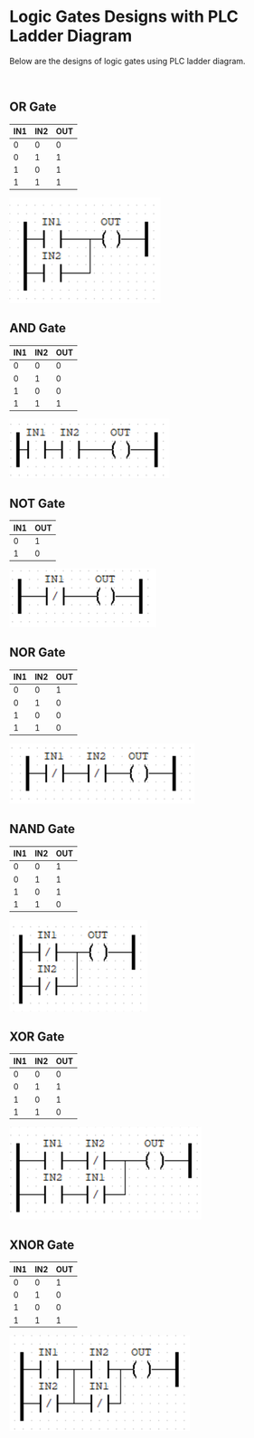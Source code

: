 # Logic Gates Designs with PLC Ladder Diagram

Below are the designs of logic gates using PLC ladder diagram.

<br>

## OR Gate

| IN1 | IN2 | OUT |
| --- | --- | --- |
|  0  |  0  |  0  |
|  0  |  1  |  1  |
|  1  |  0  |  1  |
|  1  |  1  |  1  |

<img src="images/OR_gate.png" alt="OR Gate Design using PLC Ladder Diagram">

<br>

## AND Gate

| IN1 | IN2 | OUT |
| --- | --- | --- |
|  0  |  0  |  0  |
|  0  |  1  |  0  |
|  1  |  0  |  0  |
|  1  |  1  |  1  |

<img src="images/AND_gate.png" alt="AND Gate Design using PLC Ladder Diagram">

<br>

## NOT Gate

| IN1 | OUT |
| --- | --- |
|  0  |  1  |
|  1  |  0  |

<img src="images/NOT_gate.png" alt="NOT Gate Design using PLC Ladder Diagram">

<br>

## NOR Gate

| IN1 | IN2 | OUT |
| --- | --- | --- |
|  0  |  0  |  1  |
|  0  |  1  |  0  |
|  1  |  0  |  0  |
|  1  |  1  |  0  |

<img src="images/NOR_gate.png" alt="NOR Gate Design using PLC Ladder Diagram">

<br>

## NAND Gate

| IN1 | IN2 | OUT |
| --- | --- | --- |
|  0  |  0  |  1  |
|  0  |  1  |  1  |
|  1  |  0  |  1  |
|  1  |  1  |  0  |

<img src="images/NAND_gate.png" alt="NAND Gate Design using PLC Ladder Diagram">

<br>

## XOR Gate

| IN1 | IN2 | OUT |
| --- | --- | --- |
|  0  |  0  |  0  |
|  0  |  1  |  1  |
|  1  |  0  |  1  |
|  1  |  1  |  0  |

<img src="images/XOR_gate.png" alt="XOR Gate Design using PLC Ladder Diagram">

<br>

## XNOR Gate

| IN1 | IN2 | OUT |
| --- | --- | --- |
|  0  |  0  |  1  |
|  0  |  1  |  0  |
|  1  |  0  |  0  |
|  1  |  1  |  1  |

<img src="images/XNOR_gate.png" alt="XNOR Gate Design using PLC Ladder Diagram">

<br>